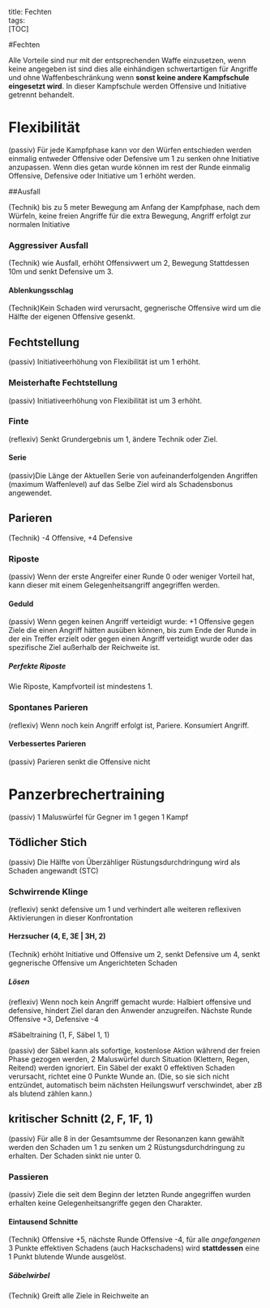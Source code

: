 title: Fechten  
tags:   
[TOC]

#Fechten

Alle Vorteile sind nur mit der entsprechenden Waffe einzusetzen, wenn keine angegeben ist sind dies alle einhändigen schwertartigen für Angriffe und ohne Waffenbeschränkung wenn **sonst keine andere Kampfschule eingesetzt wird**.
In dieser Kampfschule werden Offensive und Initiative getrennt behandelt.

# Flexibilität
(passiv) Für jede Kampfphase kann vor den Würfen entschieden werden einmalig entweder Offensive oder Defensive um 1 zu senken ohne Initiative anzupassen. Wenn dies getan wurde können im rest der Runde einmalig Offensive, Defensive oder Initiative um 1 erhöht werden.

##Ausfall

(Technik) bis zu 5 meter Bewegung am Anfang der Kampfphase, nach dem Würfeln, keine freien Angriffe für die extra Bewegung, Angriff erfolgt zur normalen Initiative

### Aggressiver Ausfall
(Technik) wie Ausfall, erhöht Offensivwert um 2, Bewegung Stattdessen 10m und senkt Defensive um 3.  

#### Ablenkungsschlag

(Technik)Kein Schaden wird verursacht, gegnerische Offensive wird um die Hälfte der eigenen Offensive gesenkt.   

## Fechtstellung

(passiv) Initiativeerhöhung von Flexibilität ist um 1 erhöht.  

### Meisterhafte Fechtstellung

(passiv) Initiativeerhöhung von Flexibilität ist um 3 erhöht.  

### Finte

(reflexiv) Senkt Grundergebnis um 1, ändere Technik oder Ziel.   

#### Serie

(passiv)Die Länge der Aktuellen Serie von aufeinanderfolgenden Angriffen (maximum Waffenlevel) auf das Selbe Ziel wird als Schadensbonus angewendet.  

## Parieren

(Technik) -4 Offensive, +4 Defensive  

### Riposte

(passiv) Wenn der erste Angreifer einer Runde 0 oder weniger Vorteil hat, kann dieser mit einem Gelegenheitsangriff angegriffen werden. 

#### Geduld

(passiv) Wenn gegen keinen Angriff verteidigt wurde: +1 Offensive gegen Ziele die einen Angriff hätten ausüben können, bis zum Ende der Runde in der ein Treffer erzielt oder gegen einen Angriff verteidigt wurde oder das spezifische Ziel außerhalb der Reichweite ist.
  
##### Perfekte Riposte

Wie Riposte, Kampfvorteil ist mindestens 1.  

### Spontanes Parieren

(reflexiv) Wenn noch kein Angriff erfolgt ist, Pariere. Konsumiert Angriff.  

#### Verbessertes Parieren

(passiv) Parieren senkt die Offensive nicht

# Panzerbrechertraining

(passiv) 1 Maluswürfel für Gegner im 1 gegen 1 Kampf

## Tödlicher Stich

(passiv) Die Hälfte von Überzähliger Rüstungsdurchdringung wird als Schaden angewandt (STC)

### Schwirrende Klinge 

(reflexiv) senkt defensive um 1 und verhindert alle weiteren reflexiven Aktivierungen in dieser Konfrontation

#### Herzsucher (4, E, 3E | 3H, 2)  

(Technik) erhöht Initiative und Offensive um 2, senkt Defensive um 4, senkt gegnerische Offensive um Angerichteten Schaden

##### Lösen

(reflexiv) Wenn noch kein Angriff gemacht wurde: Halbiert offensive und defensive, hindert Ziel daran den Anwender anzugreifen. Nächste Runde Offensive +3, Defensive -4

#Säbeltraining (1, F, Säbel 1, 1)

(passiv) der Säbel kann als sofortige, kostenlose Aktion während der freien Phase gezogen werden, 2 Maluswürfel durch Situation (Klettern, Regen, Reitend) werden ignoriert. Ein Säbel der exakt 0 effektiven Schaden verursacht, richtet eine 0 Punkte Wunde an. (Die, so sie sich nicht entzündet, automatisch beim nächsten Heilungswurf verschwindet, aber zB als blutend zählen kann.) 
## kritischer Schnitt (2, F, 1F, 1) 

(passiv) Für alle 8 in der Gesamtsumme der Resonanzen kann gewählt werden den Schaden um 1 zu senken um 2 Rüstungsdurchdringung zu erhalten. Der Schaden sinkt nie unter 0.

### Passieren

(passiv) Ziele die seit dem Beginn der letzten Runde angegriffen wurden erhalten keine Gelegenheitsangriffe gegen den Charakter.

#### Eintausend Schnitte

(Technik) Offensive +5, nächste Runde Offensive -4, für alle *angefangenen* 3 Punkte effektiven Schadens (auch Hackschadens) wird **stattdessen** eine 1 Punkt blutende Wunde ausgelöst.

##### Säbelwirbel

(Technik) Greift alle Ziele in Reichweite an

